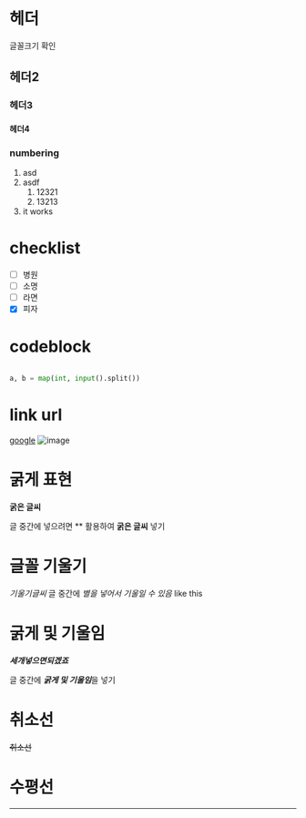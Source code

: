 # 헤더

글꼴크기 확인

## 헤더2

### 헤더3

#### 헤더4

### numbering
1. asd
2. asdf
   1. 12321
   2. 13213
5. it works

# checklist
- [ ] 병원
- [ ] 소명
- [ ] 라면
- [x] 피자
  
# codeblock
```python

a, b = map(int, input().split())

```

# link url
[google](https://google.com)
![image](https://encrypted-tbn0.gstatic.com/images?q=tbn:ANd9GcREx9a-PSJCDehLppQYpK8Bdq3PFvmbn4N1aUroL0DhWA&s)

# 굵게 표현

__굵은 글씨__

글 중간에 넣으려면 ** 활용하여 **굵은 글씨** 넣기

# 글꼴 기울기
_기울기글씨_
글 중간에  *별을 넣어서 기울일 수 있음* like this

# 굵게 및 기울임
___세개넣으면되겠죠___

글 중간에 ***굵게 및 기울임***을 넣기

# 취소선

~~취소선~~

# 수평선

---
